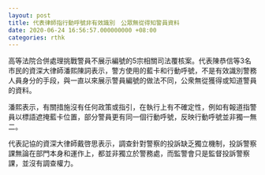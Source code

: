 ```yaml
---
layout: post
title: 代表律師指行動呼號非有效識別　公眾無從得知警員資料
date: 2020-06-24 16:56:57.000000000 +08:00
categories: rthk
---
```


高等法院合併處理挑戰警員不展示編號的5宗相關司法覆核案。代表陳恭信等3名市民的資深大律師潘熙陳詞表示，警方使用的藍卡和行動呼號，不是有效識別警務人員身分的手段，與一直以來展示警員編號的做法不同，公衆無從獲得或知道警員的資料。

潘熙表示，有關措施沒有任何政策或指引，在執行上有不確定性，例如有報道指警員以標語遮掩藍卡位置，部分警員更有同一個行動呼號，反映行動呼號並非獨一無二。

代表記協的資深大律師戴啓思表示，調查針對警察的投訴缺乏獨立機制，投訴警察課無論在部門本身和運作上，都並非獨立於警務處，而監警會只是監督投訴警察課，並沒有調查權力。
